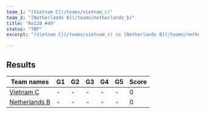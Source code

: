 ```yaml
---
team_1: "[Vietnam C](/teams/vietnam_c)"
team_2: "[Netherlands B](/teams/netherlands_b)"
title: "Ro128 #49"
status: "TBP"
excerpt: "[Vietnam C](/teams/vietnam_c) vs [Netherlands B](/teams/netherlands_b)"

---
```

## Results

| Team names | G1 | G2 | G3 | G4 | G5 | Score |
| -- | -- | -- | -- | -- | -- | -- |
| [Vietnam C](/teams/vietnam_c) | - | - | - | - | - | 0 |
| [Netherlands B](/teams/netherlands_b) | - | - | - | - | - | 0 |
